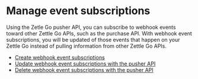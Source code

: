 # Manage event subscriptions
Using the Zetle Go pusher API, you can subscribe to webhook events toward other Zettle Go APIs, such as the purchase API. With webhook event subscriptions, you will be updated of those events that happen on your Zettle Go instead of pulling information from other Zettle Go APIs. 

* [Create webhook event subscriptions](pusher-api-tutotrial-create-subscriptions.md)
* [Update webhook event subscriptions with the pusher API](pusher-api-tutorial-update-subscriptions.md)
* [Delete webhook event subscriptions with the pusher API](pusher-api-tutorial-delete-subscriptions.md)